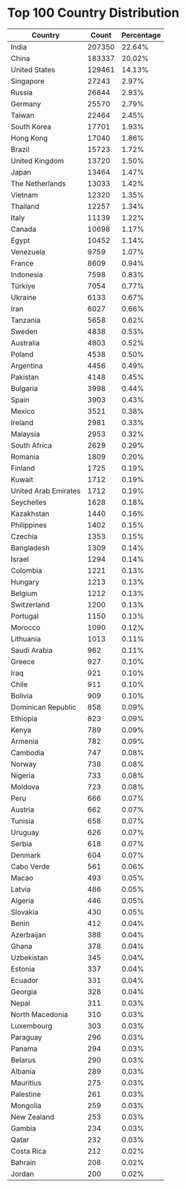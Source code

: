 # Top 100 Country Distribution
| Country | Count | Percentage |
|----|----|----|
| India | 207350 | 22.64% |
| China | 183337 | 20.02% |
| United States | 129461 | 14.13% |
| Singapore | 27243 | 2.97% |
| Russia | 26844 | 2.93% |
| Germany | 25570 | 2.79% |
| Taiwan | 22464 | 2.45% |
| South Korea | 17701 | 1.93% |
| Hong Kong | 17040 | 1.86% |
| Brazil | 15723 | 1.72% |
| United Kingdom | 13720 | 1.50% |
| Japan | 13464 | 1.47% |
| The Netherlands | 13033 | 1.42% |
| Vietnam | 12320 | 1.35% |
| Thailand | 12257 | 1.34% |
| Italy | 11139 | 1.22% |
| Canada | 10698 | 1.17% |
| Egypt | 10452 | 1.14% |
| Venezuela | 9759 | 1.07% |
| France | 8609 | 0.94% |
| Indonesia | 7598 | 0.83% |
| Türkiye | 7054 | 0.77% |
| Ukraine | 6133 | 0.67% |
| Iran | 6027 | 0.66% |
| Tanzania | 5658 | 0.62% |
| Sweden | 4838 | 0.53% |
| Australia | 4803 | 0.52% |
| Poland | 4538 | 0.50% |
| Argentina | 4456 | 0.49% |
| Pakistan | 4148 | 0.45% |
| Bulgaria | 3998 | 0.44% |
| Spain | 3903 | 0.43% |
| Mexico | 3521 | 0.38% |
| Ireland | 2981 | 0.33% |
| Malaysia | 2953 | 0.32% |
| South Africa | 2629 | 0.29% |
| Romania | 1809 | 0.20% |
| Finland | 1725 | 0.19% |
| Kuwait | 1712 | 0.19% |
| United Arab Emirates | 1712 | 0.19% |
| Seychelles | 1628 | 0.18% |
| Kazakhstan | 1440 | 0.16% |
| Philippines | 1402 | 0.15% |
| Czechia | 1353 | 0.15% |
| Bangladesh | 1309 | 0.14% |
| Israel | 1294 | 0.14% |
| Colombia | 1221 | 0.13% |
| Hungary | 1213 | 0.13% |
| Belgium | 1212 | 0.13% |
| Switzerland | 1200 | 0.13% |
| Portugal | 1150 | 0.13% |
| Morocco | 1090 | 0.12% |
| Lithuania | 1013 | 0.11% |
| Saudi Arabia | 962 | 0.11% |
| Greece | 927 | 0.10% |
| Iraq | 921 | 0.10% |
| Chile | 911 | 0.10% |
| Bolivia | 909 | 0.10% |
| Dominican Republic | 858 | 0.09% |
| Ethiopia | 823 | 0.09% |
| Kenya | 789 | 0.09% |
| Armenia | 782 | 0.09% |
| Cambodia | 747 | 0.08% |
| Norway | 738 | 0.08% |
| Nigeria | 733 | 0.08% |
| Moldova | 723 | 0.08% |
| Peru | 666 | 0.07% |
| Austria | 662 | 0.07% |
| Tunisia | 658 | 0.07% |
| Uruguay | 626 | 0.07% |
| Serbia | 618 | 0.07% |
| Denmark | 604 | 0.07% |
| Cabo Verde | 561 | 0.06% |
| Macao | 493 | 0.05% |
| Latvia | 486 | 0.05% |
| Algeria | 446 | 0.05% |
| Slovakia | 430 | 0.05% |
| Benin | 412 | 0.04% |
| Azerbaijan | 388 | 0.04% |
| Ghana | 378 | 0.04% |
| Uzbekistan | 345 | 0.04% |
| Estonia | 337 | 0.04% |
| Ecuador | 331 | 0.04% |
| Georgia | 328 | 0.04% |
| Nepal | 311 | 0.03% |
| North Macedonia | 310 | 0.03% |
| Luxembourg | 303 | 0.03% |
| Paraguay | 296 | 0.03% |
| Panama | 294 | 0.03% |
| Belarus | 290 | 0.03% |
| Albania | 289 | 0.03% |
| Mauritius | 275 | 0.03% |
| Palestine | 261 | 0.03% |
| Mongolia | 259 | 0.03% |
| New Zealand | 253 | 0.03% |
| Gambia | 234 | 0.03% |
| Qatar | 232 | 0.03% |
| Costa Rica | 212 | 0.02% |
| Bahrain | 208 | 0.02% |
| Jordan | 200 | 0.02% |
